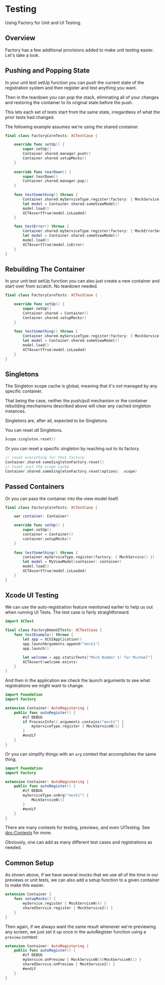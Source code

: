 # Testing

Using Factory for Unit and UI Testing.

## Overview

Factory has a few additional provisions added to make unit testing easier. Let's take a look.

## Pushing and Popping State

In your unit test setUp function you can *push* the current state of the registration system and then register and test anything you want.

Then in the teardown you can *pop* the stack, eliminating all of your changes and restoring the container to its original state before the push.

This lets each set of tests start from the same state, irregardless of what the prior tests had changed.

The following example assumes we're using the shared container.

```swift
final class FactoryCoreTests: XCTestCase {

    override func setUp() {
        super.setUp()
        Container.shared.manager.push()
        Container.shared.setupMocks()
    }
    
    override func tearDown() {
        super.tearDown()
        Container.shared.manager.pop()
    }
    
    func testSomething() throws {
        Container.shared.myServiceType.register(factory: { MockService() })
        let model = Container.shared.someViewModel()
        model.load()
        XCTAssertTrue(model.isLoaded)
    }

    func testError() throws {
        Container.shared.myServiceType.register(factory: { MockErrorService() })
        let model = Container.shared.someViewModel()
        model.load()
        XCTAssertTrue(model.isError)
    }
}
```
## Rebuilding The Container

In your unit test setUp function you can also just create a new container and start over from scratch. No teardown needed.

```swift
final class FactoryCoreTests: XCTestCase {

    override func setUp() {
        super.setUp()
        Container.shared = Container()
        Container.shared.setupMocks()
    }
    
    func testSomething() throws {
        Container.shared.myServiceType.register(factory: { MockService() })
        let model = Container.shared.someViewModel()
        model.load()
        XCTAssertTrue(model.isLoaded)
    }
}
```

## Singletons

The Singleton scope cache is global, meaning that it's *not* managed by any specific container. 

That being the case, neither the push/pull mechanism or the container rebuilding mechanisms described above will clear any cached singleton instances.

Singletons are, after all, expected to be Singletons.

You can reset *all* Singletons.

```swift
Scope.singleton.reset()
```
Or you can reset a specific singleton by reaching out to its factory.

```swift
// reset everything for that factory
Container.shared.someSingletonFactory.reset()
// reset just the scope cache
Container.shared.someSingletonFactory.reset(options: .scope)
```

## Passed Containers

Or you can pass the container into the view model itself.

```swift
final class FactoryCoreTests: XCTestCase {

    var container: Container!

    override func setUp() {
        super.setUp()
        container = Container()
        container.setupMocks()
    }
    
    func testSomething() throws {
        container.myServiceType.register(factory: { MockService() })
        let model = MyViewModel(container: container)
        model.load()
        XCTAssertTrue(model.isLoaded)
    }
}
```

## Xcode UI Testing

We can use the auto-registration feature mentioned earlier to help us out when running UI Tests. The test case is fairly straightforward.

```swift
import XCTest

final class FactoryDemoUITests: XCTestCase {
    func testExample() throws {
        let app = XCUIApplication()
        app.launchArguments.append("mock1")
        app.launch()

        let welcome = app.staticTexts["Mock Number 1! for Michael"]
        XCTAssert(welcome.exists)
    }
}   
```
And then in the application we check the launch arguments to see what registrations we might want to change.
```swift
import Foundation
import Factory

extension Container: AutoRegistering {
    public func autoRegister() {
        #if DEBUG
        if ProcessInfo().arguments.contains("mock1") {
            myServiceType.register { MockServiceN(1) }
        }
        #endif
    }
}
```
Or you can simplify things with an `arg` context that accomplishes the same thing.
```swift
import Foundation
import Factory

extension Container: AutoRegistering {
    public func autoRegister() {
        #if DEBUG
        myServiceType.onArg("mock1") { 
            MockServiceN(1)
        }
        #endif
    }
}
```
There are many contexts for testing, previews, and even UITesting. See <doc:Contexts> for more.

Obviously, one can add as many different test cases and registrations as needed.

## Common Setup

As shown above, if we have several mocks that we use all of the time in our previews or unit tests, we can also add a setup function to a given container to make this easier.

```swift
extension Container {
    func setupMocks() {
        myService.register { MockServiceN(4) }
        sharedService.register { MockService2() }
    }
}
```
Then again, if we always want the same result whenever we're previewing any screen, we just set it up once in the autoRegister function using a `preview` context:

```swift
extension Container: AutoRegistering {
    public func autoRegister() {
        #if DEBUG
        myService.onPreview { MockServiceN(4)MockServiceN(1) }
        sharedService.onPreview { MockService2() }
        #endif
    }
}
```
